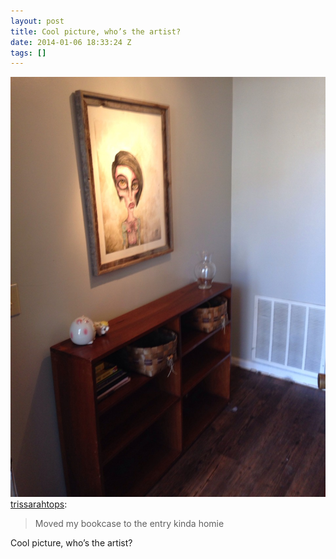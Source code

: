 ```yaml
---
layout: post
title: Cool picture, who’s the artist?
date: 2014-01-06 18:33:24 Z
tags: []
---
```

![](/media/2014/01/72459318170.jpg)
[trissarahtops](http://trissarahtops.tumblr.com/post/72458553871/moved-my-bookcase-to-the-entry-kinda-homie):

> Moved my bookcase to the entry kinda homie

Cool picture, who’s the artist?
